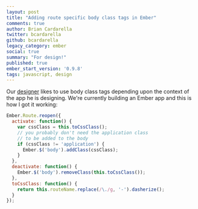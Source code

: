```yaml
---
layout: post
title: "Adding route specific body class tags in Ember"
comments: true
author: Brian Cardarella
twitter: bcardarella
github: bcardarella
legacy_category: ember
social: true
summary: "For design!"
published: true
ember_start_version: '0.9.8'
tags: javascript, design
---
```


Our [designer](http://twitter.com/cssboy) likes to use body class tags
depending upon the context of the app he is designing. We're currently
building an Ember app and this is how I got it working:

```javascript
Ember.Route.reopen({
  activate: function() {
    var cssClass = this.toCssClass();
    // you probably don't need the application class
    // to be added to the body
    if (cssClass != 'application') {
      Ember.$('body').addClass(cssClass);
    }
  },
  deactivate: function() {
    Ember.$('body').removeClass(this.toCssClass());
  },
  toCssClass: function() {
    return this.routeName.replace(/\./g, '-').dasherize();
  }
});
```
